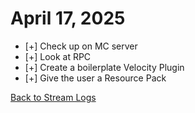 # April 17, 2025

 - [+] Check up on MC server
 - [+] Look at RPC
 - [+] Create a boilerplate Velocity Plugin
 - [+] Give the user a Resource Pack

[Back to Stream Logs](%WEBPATH%/projects/streams/logs/)